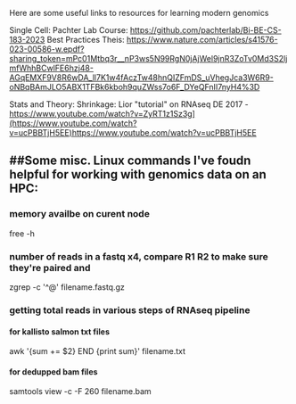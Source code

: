 Here are some useful links to resources for learning modern genomics

Single Cell:
Pachter Lab Course: https://github.com/pachterlab/Bi-BE-CS-183-2023
Best Practices Theis: https://www.nature.com/articles/s41576-023-00586-w.epdf?sharing_token=mPc01Mtbq3r__nP3ws5N99RgN0jAjWel9jnR3ZoTv0Md3S2ljmfWhhBCwlFE6hzj48-AGqEMXF9V8R6wDA_ll7K1w4fAczTw48hnQIZFmDS_uVhegJca3W6R9-oNBqBAmJLO5ABX1TFBk6kboh9quZWss7o6F_DYeQFnII7nyH4%3D

Stats and Theory:
Shrinkage:
Lior "tutorial" on RNAseq DE 2017 - https://www.youtube.com/watch?v=ZyRT1z1Sz3g](https://www.youtube.com/watch?v=ucPBBTjH5EE)https://www.youtube.com/watch?v=ucPBBTjH5EE

##Some misc. Linux commands I've foudn helpful for working with genomics data on an HPC:
----
### memory availbe on curent node
free -h

### number of reads in a fastq x4, compare R1 R2 to make sure they're paired and 
zgrep -c '^@' filename.fastq.gz
### getting total reads in various steps of RNAseq pipeline
#### for kallisto salmon txt files
awk '{sum += $2} END {print sum}' filename.txt
#### for dedupped bam files
samtools view -c -F 260 filename.bam
